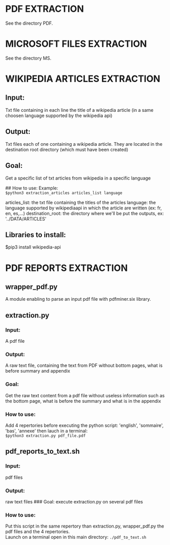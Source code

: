 # PDF EXTRACTION
See the directory PDF.

# MICROSOFT FILES EXTRACTION
See the directory MS.

# WIKIPEDIA ARTICLES EXTRACTION 
## Input: 
Txt file containing in each line the title of a wikipedia article (in a same choosen language supported by the wikipedia api)

## Output: 
Txt files each of one containing a wikipedia article. They are located in the destination root directory (which must have been created)

## Goal: 
Get a specific list of txt articles from wikipedia in a specific language

## How to use:
Example:     
`$python3 extraction_articles articles_list language`

articles_list: the txt file containing the titles of the articles
language: the language supported by wikipediaapi in which the article are written (ex: fr, en, es,...)
destination_root: the directory where we'll be put the outputs, ex: '../DATA/ARTICLES'

## Libraries to install:
$pip3 install wikipedia-api

# PDF REPORTS EXTRACTION
## wrapper_pdf.py ###
A module enabling to parse an input pdf file with pdfminer.six library.

## extraction.py ###
### Input: 
A pdf file
### Output: 
A raw text file, containing the text from PDF without bottom pages, what is before summary and appendix
### Goal: 
Get the raw text content from a pdf file without useless information such as the bottom page, what is before the summary and what is in the appendix
### How to use:
Add 4 repertories before executing the python script: 'english', 'sommaire', 'bas', 'annexe' then lauch in a terminal:     
`$python3 extraction.py pdf_file.pdf`

## pdf_reports_to_text.sh ###
### Input: 
pdf files
### Output: 
raw text files
### Goal: 
execute extraction.py on several pdf files 
### How to use:
Put this script in the same repertory than extraction.py, wrapper_pdf.py the pdf files and the 4 repertories.           
Launch on a terminal open in this main directory:
`./pdf_to_text.sh`
